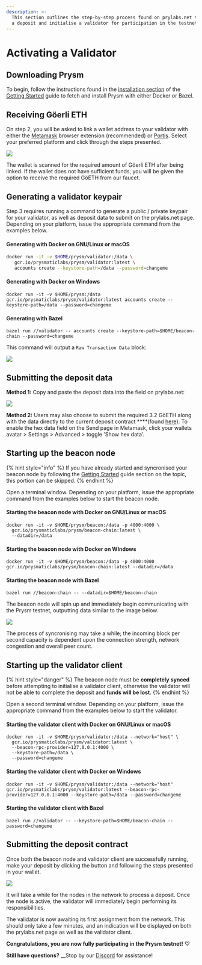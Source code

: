 ```yaml
---
description: >-
  This section outlines the step-by-step process found on prylabs.net to submit
  a deposit and initialise a validator for participation in the testnet.
---
```


# Activating a Validator

## Downloading Prysm

To begin, follow the instructions found in the [installation section](./#installing-prysm) of the [Getting Started](./) guide to fetch and install Prysm with either Docker or Bazel.

## Receiving Göerli ETH

On step 2, you will be asked to link a wallet address to your validator with either the [Metamask](https://metamask.io/) browser extension \(recommended\) or [Portis](https://portis.io). Select your preferred platform and click through the steps presented.

![](.gitbook/assets/2%20%281%29.png)

The wallet is scanned for the required amount of Göerli ETH after being linked. If the wallet does not have sufficient funds, you will be given the option to receive the required GöETH from our faucet.

## Generating a validator keypair

Step 3 requires running a command to generate a public / private keypair for your validator, as well as deposit data to submit on the prylabs.net page. Depending on your platform, issue the appropriate command from the examples below.

#### Generating with Docker on GNU/Linux or macOS

```bash
docker run -it -v $HOME/prysm/validator:/data \
   gcr.io/prysmaticlabs/prysm/validator:latest \
   accounts create --keystore-path=/data --password=changeme
```

#### Generating with Docker on Windows

```text
docker run -it -v $HOME/prysm:/data gcr.io/prysmaticlabs/prysm/validator:latest accounts create --keystore-path=/data --password=changeme
```

#### Generating with Bazel

```text
bazel run //validator -- accounts create --keystore-path=$HOME/beacon-chain --password=changeme
```

This command will output a `Raw Transaction Data` block:

![](https://blobscdn.gitbook.com/v0/b/gitbook-28427.appspot.com/o/assets%2F-LRNnKRqTm4z1mzdDqDF%2F-LuJpxGKxOpat8TfDxPP%2F-Lua3OVmMOefnzXXvdGq%2F4.png?alt=media&token=96459a93-055c-4bf1-a0af-07a900d7b47f)

## Submitting the deposit data

**Method 1:** Copy and paste the deposit data into the field on prylabs.net:

![](.gitbook/assets/77.png)

**Method 2:** Users may also choose to submit the required 3.2 GöETH along with the data directly to the current deposit contract ****\(found [here](https://prylabs.net/contract)\). To enable the hex data field on the Send page in Metamask, click your wallets avatar &gt; Settings &gt; Advanced &gt; toggle 'Show hex data'.

## Starting up the beacon node

{% hint style="info" %}
If you have already started and syncronised your beacon node by following the [Getting Started](./#connecting-to-the-testnet-running-a-beacon-node) guide section on the topic, this portion can be skipped.
{% endhint %}

Open a terminal window. Depending on your platform, issue the appropriate command from the examples below to start the beacon node.

#### Starting the beacon node with Docker on GNU/Linux or macOS

```text
docker run -it -v $HOME/prysm/beacon:/data -p 4000:4000 \
  gcr.io/prysmaticlabs/prysm/beacon-chain:latest \
  --datadir=/data
```

#### Starting the beacon node with Docker on WIndows

```text
docker run -it -v $HOME/prysm/beacon:/data -p 4000:4000 gcr.io/prysmaticlabs/prysm/beacon-chain:latest --datadir=/data
```

#### Starting the beacon node with Bazel

```text
bazel run //beacon-chain -- --datadir=$HOME/beacon-chain
```

The beacon node will spin up and immediately begin communicating with the Prysm testnet, outputting data similar to the image below.

![](.gitbook/assets/9.png)

The process of syncronising may take a while; the incoming block per second capacity is dependent upon the connection strength, network congestion and overall peer count.

## Starting up the validator client

{% hint style="danger" %}
The beacon node must be **completely synced** before attempting to initialise a validator client, otherwise the validator will not be able to complete the deposit and **funds will be lost**.
{% endhint %}

Open a second terminal window. Depending on your platform, issue the appropriate command from the examples below to start the validator.

#### Starting the validator client with Docker on GNU/Linux or macOS

```text
docker run -it -v $HOME/prysm/validator:/data --network="host" \
  gcr.io/prysmaticlabs/prysm/validator:latest \
  --beacon-rpc-provider=127.0.0.1:4000 \
  --keystore-path=/data \
  --password=changeme
```

#### Starting the validator client with Docker on Windows

```text
docker run -it -v $HOME/prysm/validator:/data --network="host" gcr.io/prysmaticlabs/prysm/validator:latest --beacon-rpc-provider=127.0.0.1:4000 --keystore-path=/data --password=changeme
```

#### Starting the validator client with Bazel

```text
bazel run //validator -- --keystore-path=$HOME/beacon-chain --password=changeme
```

## Submitting the deposit contract

Once both the beacon node and validator client are successfully running, make your deposit by clicking the button and following the steps presented in your wallet.

![](.gitbook/assets/5.png)

It will take a while for the nodes in the network to process a deposit. Once the node is active, the validator will immediately begin performing its responsibilities.

The validator is now awaiting its first assignment from the network. This should only take a few minutes, and an indication will be displayed on both the prylabs.net page as well as the validator client.

**Congratulations, you are now fully participating in the Prysm testnet!** ♡

**Still have questions?**  __Stop by our [Discord](https://discord.gg/KSA7rPr) for assistance!

